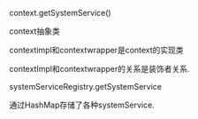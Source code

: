 context.getSystemService()

context抽象类

contextimpl和contextwrapper是context的实现类

contextImpl和contextwrapper的关系是装饰者关系.



systemServiceRegistry.getSystemService

通过HashMap存储了各种systemService.

